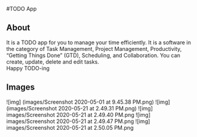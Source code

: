 #TODO App

## About

It is a TODO app for you to manage your time efficiently. It is a software in the category of Task Management, Project Management, Productivity, “Getting Things Done” (GTD), Scheduling, and Collaboration. You can create, update, delete and edit tasks. 
<br/> Happy TODO-ing

## Images
![img] (images/Screenshot 2020-05-01 at 9.45.38 PM.png)
![img] (images/Screenshot 2020-05-21 at 2.49.31 PM.png)
![img] images/Screenshot 2020-05-21 at 2.49.40 PM.png
![img] images/Screenshot 2020-05-21 at 2.49.47 PM.png
![img] images/Screenshot 2020-05-21 at 2.50.05 PM.png
